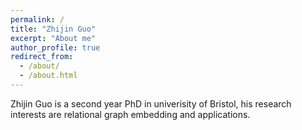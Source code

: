 ```yaml
---
permalink: /
title: "Zhijin Guo"
excerpt: "About me"
author_profile: true
redirect_from: 
  - /about/
  - /about.html
---
```


Zhijin Guo is a second year PhD in univerisity of Bristol, his research interests are relational graph embedding and applications.
